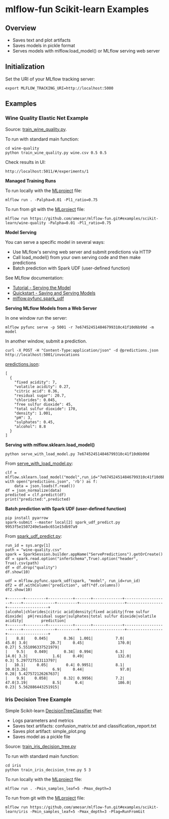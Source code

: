 # mlflow-fun Scikit-learn Examples

## Overview

*  Saves text and plot artifacts
*  Saves models in pickle format
*  Serves models with mlflow.load_model() or MLflow serving web server

## Initialization

Set the URI of your MLflow tracking server:
```
export MLFLOW_TRACKING_URI=http://localhost:5000
```

## Examples

### Wine Quality Elastic Net Example

Source: [train_wine_quality.py](wine-quality/train_wine_quality.py).

To run with standard main function:
```
cd wine-quality
python train_wine_quality.py wine.csv 0.5 0.5
```

Check results in UI:
```
http://localhost:5011/#/experiments/1
```

**Managed Training Runs**

To run locally with the [MLproject](iris/MLproject) file:
```
mlflow run . -Palpha=0.01 -Pl1_ratio=0.75
```

To run from git with the [MLproject](iris/MLproject) file:
```
mlflow run https://github.com/amesar/mlflow-fun.git#examples/scikit-learn/wine-quality -Palpha=0.01 -Pl1_ratio=0.75
```

**Model Serving**

You can serve a specific model in several ways:
* Use MLflow's serving web server and submit predictions via HTTP
* Call load_model() from your own serving code and then make predictions
* Batch prediction with Spark UDF (user-defined function)


See MLflow documentation:
* [Tutorial - Serving the Model](https://www.mlflow.org/docs/latest/tutorial.html#serving-the-model)
* [Quickstart - Saving and Serving Models](https://www.mlflow.org/docs/latest/quickstart.html#saving-and-serving-models)
* [mlflow.pyfunc.spark_udf](https://www.mlflow.org/docs/latest/python_api/mlflow.pyfunc.html#mlflow.pyfunc.spark_udf)

**Serving MLflow Models from a Web Server**

In one window run the server:
```
mlflow pyfunc serve -p 5001 -r 7e674524514846799310c41f10d6b99d -m model
```

In another window, submit a prediction.
```
curl -X POST -H "Content-Type:application/json" -d @predictions.json http://localhost:5001/invocations

```
[predictions.json](wine-quality/predictions.json):
```
[
  {
    "fixed acidity": 7,
    "volatile acidity": 0.27,
    "citric acid": 0.36,
    "residual sugar": 20.7,
    "chlorides": 0.045,
    "free sulfur dioxide": 45,
    "total sulfur dioxide": 170,
    "density": 1.001,
    "pH": 3,
    "sulphates": 0.45,
    "alcohol": 8.8
  }
]
```

**Serving with mlflow.sklearn.load_model()**

```
python serve_with_load_model.py 7e674524514846799310c41f10d6b99d
```
From [serve_with_load_model.py](wine-quality/serve_with_load_model.py):
```
clf = mlflow.sklearn.load_model("model",run_id="7e674524514846799310c41f10d6b99d")
with open("predictions.json", 'rb') as f:
    data = json.loads(f.read())
df = json_normalize(data)
predicted = clf.predict(df)
print("predicted:",predicted)
```


**Batch prediction with Spark UDF (user-defined function)**

```
pip install pyarrow
spark-submit --master local[2] spark_udf_predict.py 9953f5e1507249e5aebc651e15db97a9
```
From [spark_udf_predict.py](wine-quality/spark_udf_predict.py):
```
run_id = sys.argv[1]
path = "wine-quality.csv"
spark = SparkSession.builder.appName("ServePredictions").getOrCreate()
df = spark.read.option("inferSchema",True).option("header", True).csv(path)
df = df.drop("quality")
df.show(10)

udf = mlflow.pyfunc.spark_udf(spark, "model", run_id=run_id)
df2 = df.withColumn("prediction", udf(*df.columns))
df2.show(10)

+-------+---------+-----------+-------+-------------+-------------------+----+--------------+---------+--------------------+----------------+------------------+
|alcohol|chlorides|citric acid|density|fixed acidity|free sulfur dioxide|  pH|residual sugar|sulphates|total sulfur dioxide|volatile acidity|        prediction|
+-------+---------+-----------+-------+-------------+-------------------+----+--------------+---------+--------------------+----------------+------------------+
|    8.8|    0.045|       0.36|  1.001|          7.0|               45.0| 3.0|          20.7|     0.45|               170.0|            0.27| 5.551096337521979|
|    9.5|    0.049|       0.34|  0.994|          6.3|               14.0| 3.3|           1.6|     0.49|               132.0|             0.3| 5.297727513113797|
|   10.1|     0.05|        0.4| 0.9951|          8.1|               30.0|3.26|           6.9|     0.44|                97.0|            0.28| 5.427572126267637|
|    9.9|    0.058|       0.32| 0.9956|          7.2|               47.0|3.19|           8.5|      0.4|               186.0|            0.23| 5.562886443251915|
```

### Iris Decision Tree Example

Simple Scikit-learn [DecisionTreeClassifier](http://scikit-learn.org/stable/modules/tree.html) that:
* Logs parameters and metrics
* Saves text artifacts: confusion_matrix.txt and classification_report.txt
* Saves plot artifact: simple_plot.png
* Saves model as a pickle file

Source: [train_iris_decision_tree.py](iris/train_iris_decision_tree.py)

To run with standard main function:
```
cd iris
python train_iris_decision_tree.py 5 3
```

To run locally with the [MLproject](iris/MLproject) file:
```
mlflow run . -Pmin_samples_leaf=5 -Pmax_depth=3
```

To run from git with the [MLproject](iris/MLproject) file:
```
mlflow run https://github.com/amesar/mlflow-fun.git#examples/scikit-learn/iris -Pmin_samples_leaf=5 -Pmax_depth=3 -Ptag=RunFromGit
```
